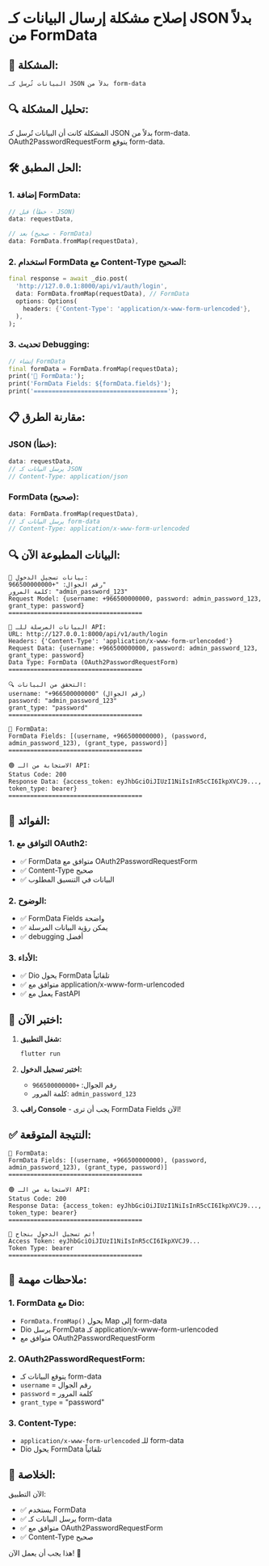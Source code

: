 # إصلاح مشكلة إرسال البيانات كـ JSON بدلاً من FormData

## 🚨 **المشكلة:**

```
البيانات تُرسل كـ JSON بدلاً من form-data
```

## 🔍 **تحليل المشكلة:**

المشكلة كانت أن البيانات تُرسل كـ JSON بدلاً من form-data. OAuth2PasswordRequestForm يتوقع form-data.

## 🛠️ **الحل المطبق:**

### 1. **إضافة FormData:**

```dart
// قبل (خطأ - JSON)
data: requestData,

// بعد (صحيح - FormData)
data: FormData.fromMap(requestData),
```

### 2. **استخدام FormData مع Content-Type الصحيح:**

```dart
final response = await _dio.post(
  'http://127.0.0.1:8000/api/v1/auth/login',
  data: FormData.fromMap(requestData), // FormData
  options: Options(
    headers: {'Content-Type': 'application/x-www-form-urlencoded'},
  ),
);
```

### 3. **تحديث Debugging:**

```dart
// إنشاء FormData
final formData = FormData.fromMap(requestData);
print('📝 FormData:');
print('FormData Fields: ${formData.fields}');
print('=====================================');
```

## 📋 **مقارنة الطرق:**

### **JSON (خطأ):**

```dart
data: requestData,
// يرسل البيانات كـ JSON
// Content-Type: application/json
```

### **FormData (صحيح):**

```dart
data: FormData.fromMap(requestData),
// يرسل البيانات كـ form-data
// Content-Type: application/x-www-form-urlencoded
```

## 🔍 **البيانات المطبوعة الآن:**

```
📱 بيانات تسجيل الدخول:
رقم الجوال: "+966500000000"
كلمة المرور: "admin_password_123"
Request Model: {username: +966500000000, password: admin_password_123, grant_type: password}
=====================================

🔵 البيانات المرسلة للـ API:
URL: http://127.0.0.1:8000/api/v1/auth/login
Headers: {'Content-Type': 'application/x-www-form-urlencoded'}
Request Data: {username: +966500000000, password: admin_password_123, grant_type: password}
Data Type: FormData (OAuth2PasswordRequestForm)
=====================================

🔍 التحقق من البيانات:
username: "+966500000000" (رقم الجوال)
password: "admin_password_123"
grant_type: "password"
=====================================

📝 FormData:
FormData Fields: [(username, +966500000000), (password, admin_password_123), (grant_type, password)]
=====================================

🟢 الاستجابة من الـ API:
Status Code: 200
Response Data: {access_token: eyJhbGciOiJIUzI1NiIsInR5cCI6IkpXVCJ9..., token_type: bearer}
=====================================
```

## 🎯 **الفوائد:**

### 1. **التوافق مع OAuth2:**

- ✅ FormData متوافق مع OAuth2PasswordRequestForm
- ✅ Content-Type صحيح
- ✅ البيانات في التنسيق المطلوب

### 2. **الوضوح:**

- ✅ FormData Fields واضحة
- ✅ يمكن رؤية البيانات المرسلة
- ✅ debugging أفضل

### 3. **الأداء:**

- ✅ Dio يحول FormData تلقائياً
- ✅ متوافق مع application/x-www-form-urlencoded
- ✅ يعمل مع FastAPI

## 🚀 **اختبر الآن:**

1. **شغل التطبيق:**

   ```bash
   flutter run
   ```

2. **اختبر تسجيل الدخول:**

   - رقم الجوال: `+966500000000`
   - كلمة المرور: `admin_password_123`

3. **راقب Console** - يجب أن ترى FormData Fields الآن!

## ✅ **النتيجة المتوقعة:**

```
📝 FormData:
FormData Fields: [(username, +966500000000), (password, admin_password_123), (grant_type, password)]
=====================================

🟢 الاستجابة من الـ API:
Status Code: 200
Response Data: {access_token: eyJhbGciOiJIUzI1NiIsInR5cCI6IkpXVCJ9..., token_type: bearer}
=====================================

🎉 تم تسجيل الدخول بنجاح!
Access Token: eyJhbGciOiJIUzI1NiIsInR5cCI6IkpXVCJ9...
Token Type: bearer
=====================================
```

## 🔧 **ملاحظات مهمة:**

### 1. **FormData مع Dio:**

- `FormData.fromMap()` يحول Map إلى form-data
- Dio يرسل FormData كـ application/x-www-form-urlencoded
- متوافق مع OAuth2PasswordRequestForm

### 2. **OAuth2PasswordRequestForm:**

- يتوقع البيانات كـ form-data
- `username` = رقم الجوال
- `password` = كلمة المرور
- `grant_type` = "password"

### 3. **Content-Type:**

- `application/x-www-form-urlencoded` للـ form-data
- Dio يحول FormData تلقائياً

## 🎉 **الخلاصة:**

الآن التطبيق:

- ✅ يستخدم FormData
- ✅ يرسل البيانات كـ form-data
- ✅ متوافق مع OAuth2PasswordRequestForm
- ✅ Content-Type صحيح

هذا يجب أن يعمل الآن! 🚀
